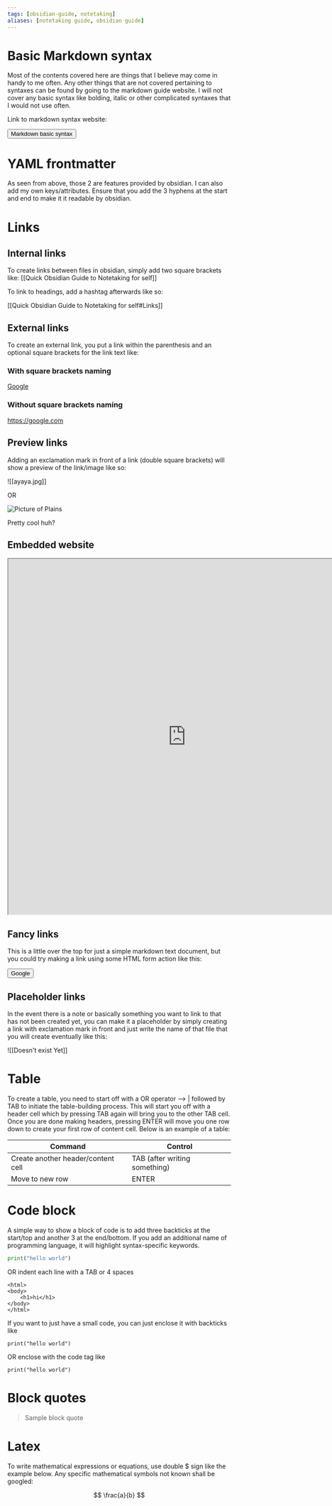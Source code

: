 ```yaml
---
tags: [obsidian-guide, notetaking]
aliases: [notetaking guide, obsidian guide]
---
```


# Basic Markdown syntax

Most of the contents covered here are things that I believe may come in handy to me often. Any other things that are not covered pertaining to syntaxes can be found by going to the markdown guide website. I will not cover any basic syntax like bolding, italic or other complicated syntaxes that I would not use often. 

Link to markdown syntax website: <form action="https://www.markdownguide.org/basic-syntax/#code-1"><input type="submit" value="Markdown basic syntax"></form>

# YAML frontmatter

As seen from above, those 2 are features provided by obsidian. I can also add my own keys/attributes. Ensure that you add the 3 hyphens at the start and end to make it it readable by obsidian.

# Links

## Internal links

To create links between files in obsidian, simply add two square brackets like: 
[[Quick Obsidian Guide to Notetaking for self]]

To link to headings, add a hashtag afterwards like so:

[[Quick Obsidian Guide to Notetaking for self#Links]]

## External links

To create an external link, you put a link within the parenthesis and an optional square brackets for the link text like:

### With square brackets naming

[Google](https://google.com)

### Without square brackets naming

https://google.com

## Preview links

Adding an exclamation mark in front of a link (double square brackets) will show a preview of the link/image like so:

![[ayaya.jpg]]

OR

![Picture of Plains](https://mdg.imgix.net/assets/images/shiprock.jpg?auto=format&fit=clip&q=40&w=1080)

Pretty cool huh?

## Embedded website

<iframe src="https://www.youtube.com" style="width: 800px;height: 800px;"></iframe>

## Fancy links

This is a little over the top for just a simple markdown text document, but you could try making a link using some HTML form action like this:

<form action="https://google.com">
	<input type="submit" value="Google" />
</form>

## Placeholder links

In the event there is a note or basically something you want to link to that has not been created yet, you can make it a placeholder by simply creating a link with exclamation mark in front and just write the name of that file that you will create eventually like this:

![[Doesn't exist Yet]]

# Table

To create a table, you need to start off with a OR operator --> |  followed by TAB to initiate the table-building process. This will start you off with a header cell which by pressing TAB again will bring you to the other TAB cell. Once you are done making headers, pressing ENTER will move you one row down to create your first row of content cell. Below is an example of a table: 

| Command                            | Control                       |
| ---------------------------------- | ----------------------------- |
| Create another header/content cell | TAB (after writing something) |
| Move to new row                    | ENTER                              |

# Code block

A simple way to show a block of code is to add three backticks at the start/top and another 3 at the end/bottom. If you add an additional name of programming language, it will highlight syntax-specific keywords.

``` python
print("hello world")
```

OR indent each line with a TAB or 4 spaces

	<html>
	<body>
		<h1>hi</h1>
	</body>	
	</html>

If you want to just have a small code, you can just enclose it with backticks like 

``print("hello world")`` 

OR enclose with the code tag like

<code>print("hello world")</code>



# Block quotes

> Sample block quote

# Latex 

To write mathematical expressions or equations, use double $ sign like the example below. Any specific mathematical symbols not known shall be googled: 

$$ \frac{a}{b} $$